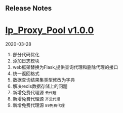 ## Release Notes

# [Ip_Proxy_Pool v1.0.0](http://www.baidu.com)
2020-03-28
1. 部分代码优化
2. 添加日志模块
3. web框架替换为Flask,提供查询代理和删除代理的接口
4. 统一返回格式
5. 数据查询结果集类型修改为字典
6. 解决redis数据存储上的问题
7. 新增免费代理源 `云代理`
8. 新增免费代理源 `齐云代理`
9. 新增免费代理源 `89免费代理`